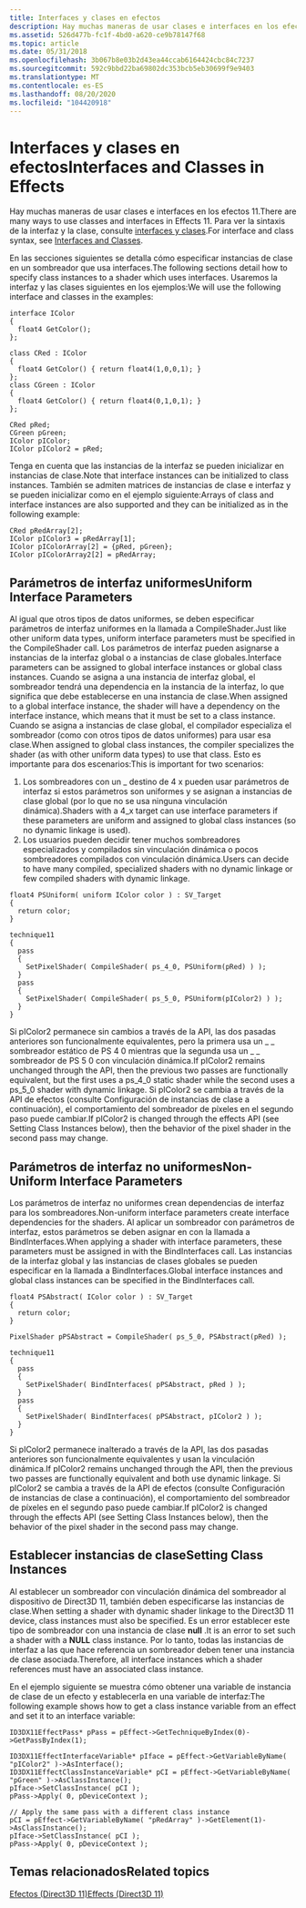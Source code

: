 ```yaml
---
title: Interfaces y clases en efectos
description: Hay muchas maneras de usar clases e interfaces en los efectos 11.
ms.assetid: 526d477b-fc1f-4bd0-a620-ce9b78147f68
ms.topic: article
ms.date: 05/31/2018
ms.openlocfilehash: 3b067b8e03b2d43ea44ccab6164424cbc84c7237
ms.sourcegitcommit: 592c9bbd22ba69802dc353bcb5eb30699f9e9403
ms.translationtype: MT
ms.contentlocale: es-ES
ms.lasthandoff: 08/20/2020
ms.locfileid: "104420918"
---
```

# <a name="interfaces-and-classes-in-effects"></a><span data-ttu-id="7128b-103">Interfaces y clases en efectos</span><span class="sxs-lookup"><span data-stu-id="7128b-103">Interfaces and Classes in Effects</span></span>

<span data-ttu-id="7128b-104">Hay muchas maneras de usar clases e interfaces en los efectos 11.</span><span class="sxs-lookup"><span data-stu-id="7128b-104">There are many ways to use classes and interfaces in Effects 11.</span></span> <span data-ttu-id="7128b-105">Para ver la sintaxis de la interfaz y la clase, consulte [interfaces y clases](/windows/desktop/direct3dhlsl/overviews-direct3d-11-hlsl-dynamic-linking-class).</span><span class="sxs-lookup"><span data-stu-id="7128b-105">For interface and class syntax, see [Interfaces and Classes](/windows/desktop/direct3dhlsl/overviews-direct3d-11-hlsl-dynamic-linking-class).</span></span>

<span data-ttu-id="7128b-106">En las secciones siguientes se detalla cómo especificar instancias de clase en un sombreador que usa interfaces.</span><span class="sxs-lookup"><span data-stu-id="7128b-106">The following sections detail how to specify class instances to a shader which uses interfaces.</span></span> <span data-ttu-id="7128b-107">Usaremos la interfaz y las clases siguientes en los ejemplos:</span><span class="sxs-lookup"><span data-stu-id="7128b-107">We will use the following interface and classes in the examples:</span></span>


```
interface IColor
{
  float4 GetColor();
};

class CRed : IColor
{
  float4 GetColor() { return float4(1,0,0,1); }
};
class CGreen : IColor
{
  float4 GetColor() { return float4(0,1,0,1); }
};

CRed pRed;
CGreen pGreen;
IColor pIColor;
IColor pIColor2 = pRed;
```



<span data-ttu-id="7128b-108">Tenga en cuenta que las instancias de la interfaz se pueden inicializar en instancias de clase.</span><span class="sxs-lookup"><span data-stu-id="7128b-108">Note that interface instances can be initialized to class instances.</span></span> <span data-ttu-id="7128b-109">También se admiten matrices de instancias de clase e interfaz y se pueden inicializar como en el ejemplo siguiente:</span><span class="sxs-lookup"><span data-stu-id="7128b-109">Arrays of class and interface instances are also supported and they can be initialized as in the following example:</span></span>


```
CRed pRedArray[2];
IColor pIColor3 = pRedArray[1];
IColor pIColorArray[2] = {pRed, pGreen};
IColor pIColorArray2[2] = pRedArray;
```



## <a name="uniform-interface-parameters"></a><span data-ttu-id="7128b-110">Parámetros de interfaz uniformes</span><span class="sxs-lookup"><span data-stu-id="7128b-110">Uniform Interface Parameters</span></span>

<span data-ttu-id="7128b-111">Al igual que otros tipos de datos uniformes, se deben especificar parámetros de interfaz uniformes en la llamada a CompileShader.</span><span class="sxs-lookup"><span data-stu-id="7128b-111">Just like other uniform data types, uniform interface parameters must be specified in the CompileShader call.</span></span> <span data-ttu-id="7128b-112">Los parámetros de interfaz pueden asignarse a instancias de la interfaz global o a instancias de clase globales.</span><span class="sxs-lookup"><span data-stu-id="7128b-112">Interface parameters can be assigned to global interface instances or global class instances.</span></span> <span data-ttu-id="7128b-113">Cuando se asigna a una instancia de interfaz global, el sombreador tendrá una dependencia en la instancia de la interfaz, lo que significa que debe establecerse en una instancia de clase.</span><span class="sxs-lookup"><span data-stu-id="7128b-113">When assigned to a global interface instance, the shader will have a dependency on the interface instance, which means that it must be set to a class instance.</span></span> <span data-ttu-id="7128b-114">Cuando se asigna a instancias de clase global, el compilador especializa el sombreador (como con otros tipos de datos uniformes) para usar esa clase.</span><span class="sxs-lookup"><span data-stu-id="7128b-114">When assigned to global class instances, the compiler specializes the shader (as with other uniform data types) to use that class.</span></span> <span data-ttu-id="7128b-115">Esto es importante para dos escenarios:</span><span class="sxs-lookup"><span data-stu-id="7128b-115">This is important for two scenarios:</span></span>

1.  <span data-ttu-id="7128b-116">Los sombreadores con un \_ destino de 4 x pueden usar parámetros de interfaz si estos parámetros son uniformes y se asignan a instancias de clase global (por lo que no se usa ninguna vinculación dinámica).</span><span class="sxs-lookup"><span data-stu-id="7128b-116">Shaders with a 4\_x target can use interface parameters if these parameters are uniform and assigned to global class instances (so no dynamic linkage is used).</span></span>
2.  <span data-ttu-id="7128b-117">Los usuarios pueden decidir tener muchos sombreadores especializados y compilados sin vinculación dinámica o pocos sombreadores compilados con vinculación dinámica.</span><span class="sxs-lookup"><span data-stu-id="7128b-117">Users can decide to have many compiled, specialized shaders with no dynamic linkage or few compiled shaders with dynamic linkage.</span></span>


```
float4 PSUniform( uniform IColor color ) : SV_Target
{
  return color;
}

technique11
{
  pass
  {
    SetPixelShader( CompileShader( ps_4_0, PSUniform(pRed) ) );
  }
  pass
  {
    SetPixelShader( CompileShader( ps_5_0, PSUniform(pIColor2) ) );
  }
}
```



<span data-ttu-id="7128b-118">Si pIColor2 permanece sin cambios a través de la API, las dos pasadas anteriores son funcionalmente equivalentes, pero la primera usa un \_ \_ sombreador estático de PS 4 0 mientras que la segunda usa un \_ \_ sombreador de PS 5 0 con vinculación dinámica.</span><span class="sxs-lookup"><span data-stu-id="7128b-118">If pIColor2 remains unchanged through the API, then the previous two passes are functionally equivalent, but the first uses a ps\_4\_0 static shader while the second uses a ps\_5\_0 shader with dynamic linkage.</span></span> <span data-ttu-id="7128b-119">Si pIColor2 se cambia a través de la API de efectos (consulte Configuración de instancias de clase a continuación), el comportamiento del sombreador de píxeles en el segundo paso puede cambiar.</span><span class="sxs-lookup"><span data-stu-id="7128b-119">If pIColor2 is changed through the effects API (see Setting Class Instances below), then the behavior of the pixel shader in the second pass may change.</span></span>

## <a name="non-uniform-interface-parameters"></a><span data-ttu-id="7128b-120">Parámetros de interfaz no uniformes</span><span class="sxs-lookup"><span data-stu-id="7128b-120">Non-Uniform Interface Parameters</span></span>

<span data-ttu-id="7128b-121">Los parámetros de interfaz no uniformes crean dependencias de interfaz para los sombreadores.</span><span class="sxs-lookup"><span data-stu-id="7128b-121">Non-uniform interface parameters create interface dependencies for the shaders.</span></span> <span data-ttu-id="7128b-122">Al aplicar un sombreador con parámetros de interfaz, estos parámetros se deben asignar en con la llamada a BindInterfaces.</span><span class="sxs-lookup"><span data-stu-id="7128b-122">When applying a shader with interface parameters, these parameters must be assigned in with the BindInterfaces call.</span></span> <span data-ttu-id="7128b-123">Las instancias de la interfaz global y las instancias de clases globales se pueden especificar en la llamada a BindInterfaces.</span><span class="sxs-lookup"><span data-stu-id="7128b-123">Global interface instances and global class instances can be specified in the BindInterfaces call.</span></span>


```
float4 PSAbstract( IColor color ) : SV_Target
{
  return color;
}

PixelShader pPSAbstract = CompileShader( ps_5_0, PSAbstract(pRed) );

technique11
{
  pass
  {
    SetPixelShader( BindInterfaces( pPSAbstract, pRed ) );
  }
  pass
  {
    SetPixelShader( BindInterfaces( pPSAbstract, pIColor2 ) );
  }
}
```



<span data-ttu-id="7128b-124">Si pIColor2 permanece inalterado a través de la API, las dos pasadas anteriores son funcionalmente equivalentes y usan la vinculación dinámica.</span><span class="sxs-lookup"><span data-stu-id="7128b-124">If pIColor2 remains unchanged through the API, then the previous two passes are functionally equivalent and both use dynamic linkage.</span></span> <span data-ttu-id="7128b-125">Si pIColor2 se cambia a través de la API de efectos (consulte Configuración de instancias de clase a continuación), el comportamiento del sombreador de píxeles en el segundo paso puede cambiar.</span><span class="sxs-lookup"><span data-stu-id="7128b-125">If pIColor2 is changed through the effects API (see Setting Class Instances below), then the behavior of the pixel shader in the second pass may change.</span></span>

## <a name="setting-class-instances"></a><span data-ttu-id="7128b-126">Establecer instancias de clase</span><span class="sxs-lookup"><span data-stu-id="7128b-126">Setting Class Instances</span></span>

<span data-ttu-id="7128b-127">Al establecer un sombreador con vinculación dinámica del sombreador al dispositivo de Direct3D 11, también deben especificarse las instancias de clase.</span><span class="sxs-lookup"><span data-stu-id="7128b-127">When setting a shader with dynamic shader linkage to the Direct3D 11 device, class instances must also be specified.</span></span> <span data-ttu-id="7128b-128">Es un error establecer este tipo de sombreador con una instancia de clase **null** .</span><span class="sxs-lookup"><span data-stu-id="7128b-128">It is an error to set such a shader with a **NULL** class instance.</span></span> <span data-ttu-id="7128b-129">Por lo tanto, todas las instancias de interfaz a las que hace referencia un sombreador deben tener una instancia de clase asociada.</span><span class="sxs-lookup"><span data-stu-id="7128b-129">Therefore, all interface instances which a shader references must have an associated class instance.</span></span>

<span data-ttu-id="7128b-130">En el ejemplo siguiente se muestra cómo obtener una variable de instancia de clase de un efecto y establecerla en una variable de interfaz:</span><span class="sxs-lookup"><span data-stu-id="7128b-130">The following example shows how to get a class instance variable from an effect and set it to an interface variable:</span></span>


```
ID3DX11EffectPass* pPass = pEffect->GetTechniqueByIndex(0)->GetPassByIndex(1);

ID3DX11EffectInterfaceVariable* pIface = pEffect->GetVariableByName( "pIColor2" )->AsInterface();
ID3DX11EffectClassInstanceVariable* pCI = pEffect->GetVariableByName( "pGreen" )->AsClassInstance();
pIface->SetClassInstance( pCI );
pPass->Apply( 0, pDeviceContext );

// Apply the same pass with a different class instance
pCI = pEffect->GetVariableByName( "pRedArray" )->GetElement(1)->AsClassInstance();
pIface->SetClassInstance( pCI );
pPass->Apply( 0, pDeviceContext );
```



## <a name="related-topics"></a><span data-ttu-id="7128b-131">Temas relacionados</span><span class="sxs-lookup"><span data-stu-id="7128b-131">Related topics</span></span>

<dl> <dt>

[<span data-ttu-id="7128b-132">Efectos (Direct3D 11)</span><span class="sxs-lookup"><span data-stu-id="7128b-132">Effects (Direct3D 11)</span></span>](d3d11-graphics-programming-guide-effects.md)
</dt> </dl>

 

 